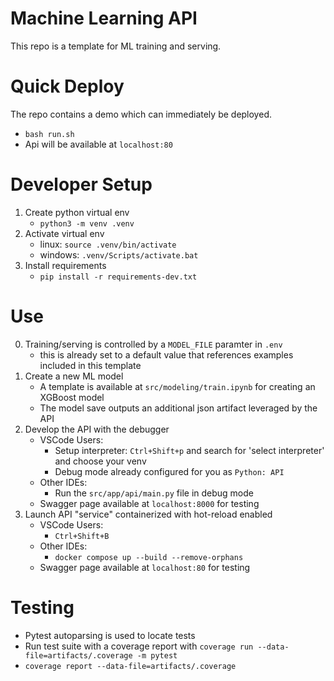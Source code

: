 # Machine Learning API

This repo is a template for ML training and serving. 

# Quick Deploy

The repo contains a demo which can immediately be deployed.

- `bash run.sh`
- Api will be available at `localhost:80`

# Developer Setup

1. Create python virtual env
    - `python3 -m venv .venv`
2. Activate virtual env
    - linux: `source .venv/bin/activate`
    - windows: `.venv/Scripts/activate.bat`
3. Install requirements
    - `pip install -r requirements-dev.txt`

# Use

0. Training/serving is controlled by a `MODEL_FILE` paramter in `.env`
    - this is already set to a default value that references examples included in this template
1. Create a new ML model
    - A template is available at `src/modeling/train.ipynb` for creating an XGBoost model
    - The model save outputs an additional json artifact leveraged by the API
2. Develop the API with the debugger
    - VSCode Users:
        - Setup interpreter: `Ctrl+Shift+p` and search for 'select interpreter' and choose your venv
        - Debug mode already configured for you as `Python: API`
    - Other IDEs:
        - Run the `src/app/api/main.py` file in debug mode
    - Swagger page available at `localhost:8000` for testing
3. Launch API "service" containerized with hot-reload enabled
    - VSCode Users: 
        - `Ctrl+Shift+B`
    - Other IDEs: 
        - `docker compose up --build --remove-orphans`
    - Swagger page available at `localhost:80` for testing

# Testing

- Pytest autoparsing is used to locate tests
- Run test suite with a coverage report with `coverage run --data-file=artifacts/.coverage -m pytest`
- `coverage report --data-file=artifacts/.coverage`
